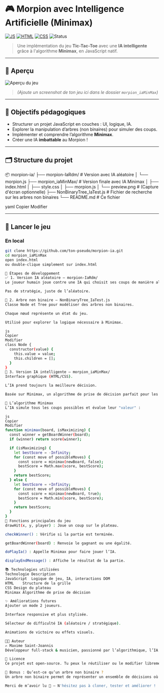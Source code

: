 # 🎮 Morpion avec Intelligence Artificielle (Minimax)

[![JS](https://img.shields.io/badge/Made%20with-JavaScript-yellow?logo=javascript)](https://developer.mozilla.org/fr/docs/Web/JavaScript)
[![HTML](https://img.shields.io/badge/HTML5-%23E34F26.svg?style=flat&logo=html5&logoColor=white)](https://developer.mozilla.org/fr/docs/Web/HTML)
[![CSS](https://img.shields.io/badge/CSS3-%231572B6.svg?style=flat&logo=css3&logoColor=white)](https://developer.mozilla.org/fr/docs/Web/CSS)
![Status](https://img.shields.io/badge/status-En%20cours-blue)

> Une implémentation du jeu **Tic-Tac-Toe** avec une **IA intelligente** grâce à l'algorithme **Minimax**, en JavaScript natif.

---

## 📸 Aperçu

![Aperçu du jeu](./morpion_iaMinMax/preview.png)
> *(Ajoute un screenshot de ton jeu ici dans le dossier `morpion_iaMinMax`)*

---

## 🧠 Objectifs pédagogiques

- Structurer un projet JavaScript en couches : UI, logique, IA.
- Explorer la manipulation d’arbres (non binaires) pour simuler des coups.
- Implémenter et comprendre l’algorithme **Minimax**.
- Créer une IA **imbattable** au Morpion !

---

## 🗂️ Structure du projet

📦 morpion-ia/
├── morpion-IaRdm/ # Version avec IA aléatoire
│ └── morpion.js
├── morpion_iaMinMax/ # Version finale avec IA Minimax
│ ├── index.html
│ ├── style.css
│ ├── morpion.js
│ └── preview.png # (Capture d'écran optionnelle)
├── NonBinaryTree_IaTest.js # Fichier de recherche sur les arbres non binaires
└── README.md # Ce fichier

yaml
Copier
Modifier

---

## 🚀 Lancer le jeu

### En local

```bash
git clone https://github.com/ton-pseudo/morpion-ia.git
cd morpion_iaMinMax
open index.html
ou double-clique simplement sur index.html

📜 Étapes de développement
✅ 1. Version IA aléatoire – morpion-IaRdm/
Le joueur humain joue contre une IA qui choisit ses coups de manière aléatoire.

Pas de stratégie, juste de l’aléatoire.

🧪 2. Arbre non binaire – NonBinaryTree_IaTest.js
Classe Node et Tree pour modéliser des arbres non binaires.

Chaque nœud représente un état du jeu.

Utilisé pour explorer la logique nécessaire à Minimax.

js
Copier
Modifier
class Node {
  constructor(value) {
    this.value = value;
    this.children = [];
  }
}
🧠 3. Version IA intelligente – morpion_iaMinMax/
Interface graphique (HTML/CSS).

L’IA prend toujours la meilleure décision.

Basée sur Minimax, un algorithme de prise de décision parfait pour les jeux à somme nulle comme le morpion.

🧮 L’algorithme Minimax
L’IA simule tous les coups possibles et évalue leur "valeur" :

js
Copier
Modifier
function minimax(board, isMaximizing) {
  const winner = getBoardWinner(board);
  if (winner) return score(winner);

  if (isMaximizing) {
    let bestScore = -Infinity;
    for (const move of possibleMoves) {
      const score = minimax(newBoard, false);
      bestScore = Math.max(score, bestScore);
    }
    return bestScore;
  } else {
    let bestScore = +Infinity;
    for (const move of possibleMoves) {
      const score = minimax(newBoard, true);
      bestScore = Math.min(score, bestScore);
    }
    return bestScore;
  }
}
👀 Fonctions principales du jeu
drawHit(x, y, player) : Joue un coup sur le plateau.

checkWinner() : Vérifie si la partie est terminée.

getBoardWinner(board) : Renvoie le gagnant ou une égalité.

doPlayIa() : Appelle Minimax pour faire jouer l’IA.

displayEndMessage() : Affiche le résultat de la partie.

📚 Technologies utilisées
Technologie	Description
JavaScript	Logique de jeu, IA, interactions DOM
HTML	Structure de la grille
CSS	Design du plateau
Minimax	Algorithme de prise de décision

✨ Améliorations futures
Ajouter un mode 2 joueurs.

Interface responsive et plus stylisée.

Sélecteur de difficulté IA (aléatoire / stratégique).

Animations de victoire ou effets visuels.

👨‍💻 Auteur
✍️ Maxime Saint-Joannis
Développeur full-stack & musicien, passionné par l’algorithmique, l’IA et les projets interactifs.

📄 Licence
Ce projet est open-source. Tu peux le réutiliser ou le modifier librement.

🧠 Bonus : Qu’est-ce qu’un arbre non binaire ?
Un arbre non binaire permet de représenter un ensemble de décisions où chaque nœud peut avoir plus de deux enfants. C’est l’outil parfait pour modéliser les coups d’un jeu comme le Morpion.

Merci de m’avoir lu 🙏 – N'hésitez pas à cloner, tester et améliorer !